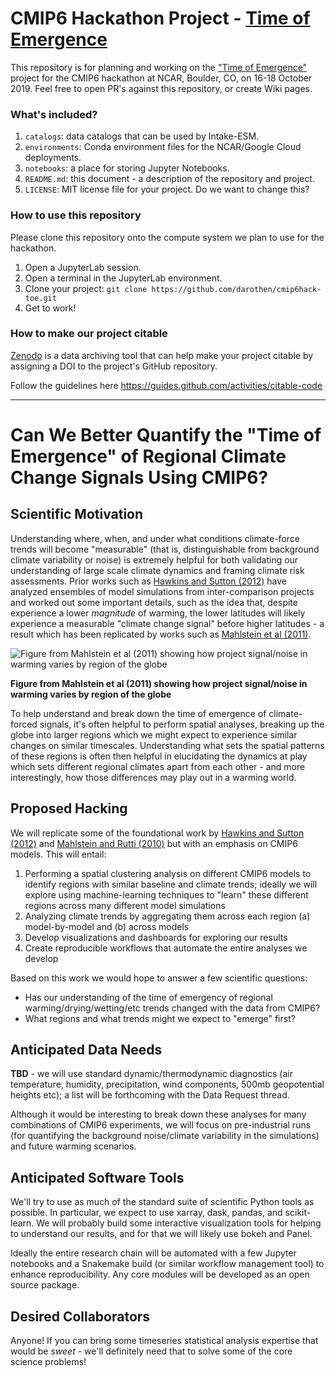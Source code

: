 # CMIP6 Hackathon Project - [Time of Emergence](https://discourse.pangeo.io/t/can-we-better-quantify-the-time-of-emergence-of-regional-climate-change-signals-using-cmip6/117)

This repository is for planning and working on the ["Time of Emergence"](https://discourse.pangeo.io/t/can-we-better-quantify-the-time-of-emergence-of-regional-climate-change-signals-using-cmip6/117) project for the CMIP6 hackathon at NCAR, Boulder, CO, on 16-18 October 2019. Feel free to open PR's against this repository, or create Wiki pages.

### What's included?

1. `catalogs`: data catalogs that can be used by Intake-ESM.
1. `environments`: Conda environment files for the NCAR/Google Cloud deployments.
1. `notebooks`: a place for storing Jupyter Notebooks.
1. `README.md`: this document - a description of the repository and project.
1. `LICENSE`: MIT license file for your project. Do we want to change this?

### How to use this repository

Please clone this repository onto the compute system we plan to use for the hackathon.

1. Open a JupyterLab session.
1. Open a terminal in the JupyterLab environment.
1. Clone your project: `git clone https://github.com/darothen/cmip6hack-toe.git`
1. Get to work!

### How to make our project citable

[Zenodo](https://about.zenodo.org/) is a data archiving tool that can help make your project citable by assigning a DOI to the project's GitHub repository.

Follow the guidelines here https://guides.github.com/activities/citable-code

-------------------
# Can We Better Quantify the "Time of Emergence" of Regional Climate Change Signals Using CMIP6?

## Scientific Motivation

Understanding where, when, and under what conditions climate-force trends will become "measurable" (that is, distinguishable from background climate variability or noise) is extremely helpful for both validating our understanding of large scale climate dynamics and framing climate risk assessments. Prior works such as [Hawkins and Sutton (2012)](https://agupubs.onlinelibrary.wiley.com/doi/full/10.1029/2011GL050087) have analyzed ensembles of model simulations from inter-comparison projects and worked out some important details, such as the idea that, despite experience a lower *magnitude* of warming, the lower latitudes will likely experience a measurable "climate change signal" before higher latitudes - a result which has been replicated by works such as [Mahlstein et al (2011)](https://iopscience.iop.org/article/10.1088/1748-9326/6/3/034009).

![Figure from Mahlstein et al (2011) showing how project signal/noise in warming varies by region of the globe](https://aws1.discourse-cdn.com/standard14/uploads/pangeo/original/1X/04f9ba462f766276a982b0c2f79e5fc7b613c22f.jpeg) 

**Figure from Mahlstein et al (2011) showing how project signal/noise in warming varies by region of the globe**

To help understand and break down the time of emergence of climate-forced signals, it's often helpful to perform spatial analyses, breaking up the globe into larger regions which we might expect to experience similar changes on similar timescales. Understanding what sets the spatial patterns of these regions is often then helpful in elucidating the dynamics at play which sets different regional climates apart from each other - and more interestingly, how those differences may play out in a warming world.


## Proposed Hacking

We will replicate some of the foundational work by [Hawkins and Sutton (2012)](https://agupubs.onlinelibrary.wiley.com/doi/full/10.1029/2011GL050087) and [Mahlstein and Rutti (2010)](http://dx.doi.org/10.1007/s00382-009-0654-0) but with an emphasis on CMIP6 models. This will entail:

1. Performing a spatial clustering analysis on different CMIP6 models to identify regions with similar baseline and climate trends; ideally we will explore using machine-learning techniques to "learn" these different regions across many different model simulations
2. Analyzing climate trends by aggregating them across each region (a) model-by-model and (b) across models
3. Develop visualizations and dashboards for exploring our results
4. Create reproducible workflows that automate the entire analyses we develop

Based on this work we would hope to answer a few scientific questions:

- Has our understanding of the time of emergency of regional warming/drying/wetting/etc trends changed with the data from CMIP6?
- What regions and what trends might we expect to "emerge" first? 

## Anticipated Data Needs

**TBD** - we will use standard dynamic/thermodynamic diagnostics (air temperature, humidity, precipitation, wind components, 500mb geopotential heights etc); a list will be forthcoming with the Data Request thread.

Although it would be interesting to break down these analyses for many combinations of CMIP6 experiments, we will focus on pre-industrial runs (for quantifying the background noise/climate variability in the simulations) and future warming scenarios.

## Anticipated Software Tools

We'll try to use as much of the standard suite of scientific Python tools as possible. In particular, we expect to use xarray, dask, pandas, and scikit-learn. We will probably build some interactive visualization tools for helping to understand our results, and for that we will likely use bokeh and Panel.

Ideally the entire research chain will be automated with a few Jupyter notebooks and a Snakemake build (or similar workflow management tool) to enhance reproducibility. Any core modules will be developed as an open source package.

## Desired Collaborators

Anyone! If you can bring some timeseries statistical analysis expertise that would be *sweet* - we'll definitely need that to solve some of the core science problems!
